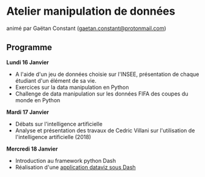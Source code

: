 # Atelier manipulation de données 
animé par Gaëtan Constant (gaetan.constant@protonmail.com)

## Programme 

<strong>Lundi 16 Janvier </strong>

- A l'aide d'un jeu de données choisie sur l'INSEE, présentation de chaque étudiant d'un élément de sa vie.
- Exercices sur la data manipulation en Python
- Challenge de data manipulation sur les données FIFA des coupes du monde en Python
 

<strong>Mardi 17 Janvier</strong>

- Débats sur l'intelligence artificielle
- Analyse et présentation des travaux de Cedric Villani sur l'utilisation de l'intelligence artificielle (2018)
 

<strong> Mercredi 18 Janvier </strong>

- Introduction au framework python Dash
- Réalisation d'une <a href="https://github.com/lauradesjacques/tp_dash_app"> application dataviz sous Dash </a>
